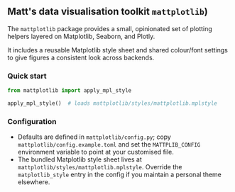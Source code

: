 ## Matt's data visualisation toolkit `mattplotlib`)

The `mattplotlib` package provides a small, opinionated set of plotting helpers 
layered on Matplotlib, Seaborn, and Plotly.

It includes a reusable Matplotlib style sheet and shared colour/font settings
to give figures a consistent look across backends.

### Quick start

```python
from mattplotlib import apply_mpl_style

apply_mpl_style()  # loads mattplotlib/styles/mattplotlib.mplstyle
```

### Configuration

- Defaults are defined in `mattplotlib/config.py`; copy
  `mattplotlib/config.example.toml` and set the `MATTPLIB_CONFIG` environment
  variable to point at your customised file.
- The bundled Matplotlib style sheet lives at
  `mattplotlib/styles/mattplotlib.mplstyle`. Override the `matplotlib_style`
  entry in the config if you maintain a personal theme elsewhere.
